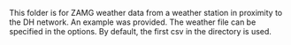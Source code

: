 This folder is for ZAMG weather data from a weather station in proximity to the DH network. An example was provided.
The weather file can be specified in the options. By default, the first csv in the directory is used.

